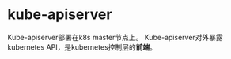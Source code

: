 # kube-apiserver
Kube-apiserver部署在k8s master节点上。
Kube-apiserver对外暴露kubernetes API，是kubernetes控制层的**前端**。